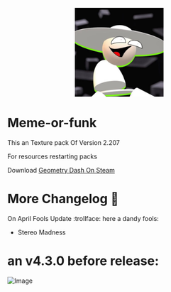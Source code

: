 <p align=center>
  <img src="pack.png" alt="BAMBI IS BACK???" width=200 />
</p>

# Meme-or-funk
This an Texture pack Of Version 2.207

For resources restarting packs

Download [Geometry Dash On Steam](https://store.steampowered.com/app/322170/Geometry_Dash/)

# More Changelog :eagle:
On April Fools Update :trollface: here a dandy fools:
- Stereo Madness

# an v4.3.0 before release:
![Image](https://github.com/user-attachments/assets/2d8d0414-cb65-4e02-a478-15ed3001cf83)
